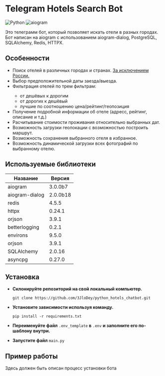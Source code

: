 <html>
  <h1>
    <b>Telegram Hotels Search Bot</b>
  </h1>
  
  ![Python](https://img.shields.io/badge/Python-3.11-blue)
  ![aiogram](https://img.shields.io/badge/Aiogram-3.0.0b7-blue)
  <p>
    Это телеграмм бот, который позволяет искать отели в разных городах. Бот написан на aiogram с использованием aiogram-dialog, PostgreSQL, SQLAlchemy, Redis, HTTPX.
  </p>
  <h2>
    <b>Особенности</b>
  </h2>
  <ul>
    <li>
      Поиск отелей в различных городах и странах. <u>За исключением России.</u>
    </li>
    <li>Выбор предположительной даты заезда/выезда.</li>
    <li>Фильтрация отелей по трем фильтрам:</li>
    <ul>
      <li>от дешёвых к дорогим</li>
      <li>от дорогих к дешёвый</li>
      <li>лучшие по соотношению цена/рейтинг/геопозиция</li>
    </ul>
    <li>Получение подробной информации об отеле (адресс, рейтинг, описание и т.д.)</li>
    <li>Расчитывание стоимости проживания относительно выбранных дат.</li>
    <li>Возможность загрузки геолокации с возможностью построить маршрут.</li>
    <li>Возможность сохранения выбранного отеля в избранное.</li>
    <li>Возможность динамической загрузки всех фотографий по выбранному отелю.</li>
  </ul>
  <h2>
    <b>Используемые библиотеки</b>
  </h2>

  | Название       | Версия   |
  | -------------- | -------- |
  | aiogram        | 3.0.0b7  |
  | aiogram-dialog | 2.0.0b18 |
  | redis          | 4.5.5    |
  | httpx          | 0.24.1   |
  | orjson         | 3.9.1    |
  | betterlogging  | 0.2.1    |
  | environs       | 9.5.0    |
  | orjson         | 3.9.1    |
  | SQLAlchemy     | 2.0.16   |
  | asyncpg        | 0.27.0   |
  <h2>
    <b>Установка</b>
  </h2>
  <ul>
    <li>
      <p>
        <b>Склонируйте репозиторий на свой локальный компьютер.</b>
      </p>
      <code>git clone https://github.com/3JloDey/python_hotels_chatbot.git</code>
    </li>
    <li>
      <p>
        <b>Установите зависимости используя команду.</b>
      </p>
      <code>pip install -r requirements.txt</code>
    </li>
    <li>
      <p>
        <b>Переименуйте файл</b> <code>.env_template</code> <b>в</b> <code>.env</code> <b>и заполните его по-шаблону внутри.</b>
      </p>
    </li>
    <li>
      <p>
        <b>Запустите файл</b> <code>main.py</code>
      </p>
    </li>
  </ul>
  <h2>
    <b>Пример работы</b>
  </h2>
  <p>Здесь должен быть описан процесс установки бота</p>
</html>
